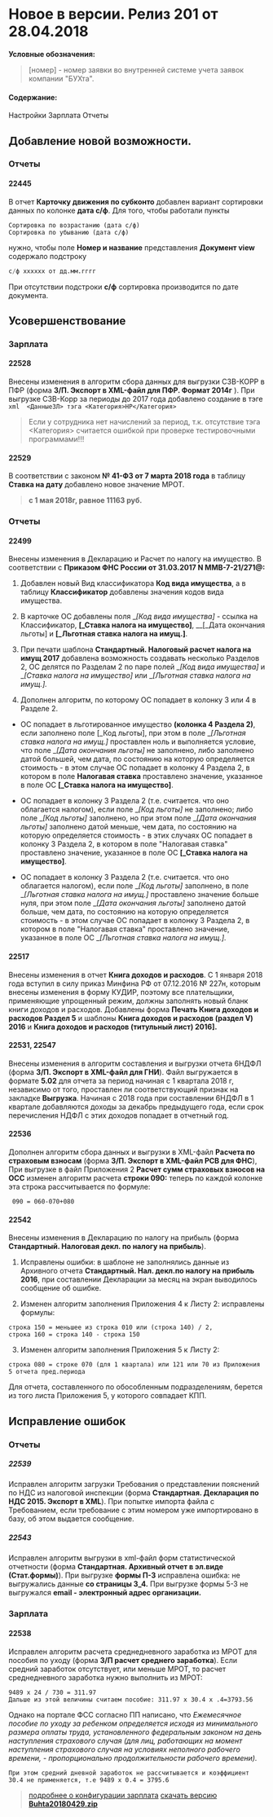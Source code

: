 ﻿
# Новое в версии. Релиз 201 от 28.04.2018

**Условные обозначения:**
 >[номер] - номер заявки во внутренней системе учета заявок компании "БУХта".


#### Содержание:

Настройки
Зарплата
Отчеты

## Добавление новой возможности.

### Отчеты

#### 22445
В отчет __Карточку движения по субконто__ добавлен вариант сортировки данных по колонке __дата с/ф__.
Для того, чтобы работали пункты
```
Сортировка по возрастанию (дата с/ф)
Сортировка по убыванию (дата с/ф)
```
нужно, чтобы поле __Номер и название__ представления __Документ view__ содержало подстроку
``` sql
с/ф xxxxxx от дд.мм.гггг
```
При отсутствии подстроки __с/ф__ сортировка производится по дате документа.

## Усовершенствование

### Зарплата

#### 22528
Внесены изменения в алгоритм сбора данных для выгрузки СЗВ-КОРР в ПФР (форма __З/П. Экспорт в XML-файл для ПФР. Формат 2014г__ ).
При выгрузке СЗВ-Корр за периоды до 2017 года добавлено создание в тэге
``` xml  <ДанныеЗЛ> тэга <Категория>НР</Категория> ```

>Если у сотрудника нет начислений за период, т.к. отсутствие тэга <Категория> считается ошибкой  при проверке тестировочными программами!!!

#### 22529
В соответствии с законом __№ 41-ФЗ от 7 марта 2018 года__ в таблицу __Ставка на дату__ добавлено новое значение МРОТ.
>__с 1 мая 2018г, равное 11163 руб.__

### Отчеты

#### 22499
Внесены изменения в Декларацию и Расчет по налогу на имущество.
В соответствии с __Приказом ФНС России от 31.03.2017 N ММВ-7-21/271@:__
1. Добавлен новый Вид классификатора __Код вида имущества__, а в таблицу __Классификатор__ добавлены значения кодов вида имущества.

2. В карточке ОС добавлены поля __[_Код вида имущества]__ - ссылка на Классификатор, __[_Ставка налога на имущество]__, __[_Дата окончания льготы] и __[_Льготная ставка налога на имущ.]__.

3. При печати шаблона __Стандартный. Налоговый расчет налога на имущ 2017__ добавлена возможность создавать несколько Разделов 2, ОС делятся по Разделам 2 по паре полей __[_Код вида имущества]__ и __[_Ставка налога на имущество]__ или __[_Льготная ставка налога на имущ.].__

4. Дополнен алгоритм, по которому ОС попадает в колонку 3 или 4 в Разделе 2.

- ОС попадает в льготированное имущество __(колонка 4 Раздела 2)__, если заполнено поле [_Код льготы], при этом в поле __[_Льготная ставка налога на имущ.]__ проставлен ноль и выполняется условие, что поле __[_Дата окончания льготы]__ не заполнено, либо заполнено датой большей, чем дата, по состоянию на которую определяется стоимость -
в этом случае ОС попадает в колонку 4 Раздела 2, в котором в поле __Налогавая ставка__ проставлено значение, указанное в поле ОС __[_Ставка налога на имущество]__.

- ОС попадает в колонку 3 Раздела 2 (т.е. считается. что оно облагается налогом), если поле __[_Код льготы]__ не заполнено; либо поле __[_Код льготы]__ заполнено, но при этом поле __[_Дата окончания льготы]__ заполнено датой меньше, чем дата, по состоянию на которую определяется стоимость -
в этих случаях ОС попадает в колонку 3 Раздела 2, в котором в поле "Налогавая ставка" проставлено значение, указанное в поле ОС __[_Ставка налога на имущество]__.

- ОС попадает в колонку 3 Раздела 2 (т.е. считается. что оно облагается налогом), если поле __[_Код льготы]__ заполнено, в поле __[_Льготная ставка налога на имущ.]__ проставлено значение больше нуля, при этом поле __[_Дата окончания льготы]__ заполнено датой больше, чем дата, по состоянию на которую определяется стоимость -
в этом случае ОС попадает в колонку 3 Раздела 2, в котором в поле "Налогавая ставка" проставлено значение, указанное в поле ОС __[_Льготная ставка налога на имущ.].__

#### 22517
Внесены изменения в отчет __Книга доходов и расходов__.
С 1 января 2018 года вступил в силу приказ Минфина РФ от 07.12.2016 № 227н, которым внесены изменения в форму КУДИР, поэтому все плательщики, применяющие упрощенный режим, должны заполнять новый бланк книги доходов и расходов.
Добавлены форма __Печать Книга доходов и расходов Раздел 5__ и шаблоны __Книга доходов и расходов (раздел V) 2016__ и __Книга доходов и расходов (титульный лист) 2016].__

#### 22531, 22547
Внесены изменения в алгоритм составления и выгрузки отчета 6НДФЛ (форма __З/П. Экспорт в XML-файл для ГНИ__).
Файл выгружается в формате __5.02__ для отчета за период начиная с 1 квартала 2018 г, независимо от того, проставлен ли соответствующий признак на закладке __Выгрузка__.
Начиная с 2018 года при составлении 6НДФЛ в 1 квартале добавляются доходы за декабрь предыдущего года, если срок перечисления НДФЛ с этих доходов попадает в отчетный год.

#### 22536
Дополнен алгоритм сбора данных и выгрузки в XML-файл __Расчета по страховым взносам__ (форма __З/П. Экспорт в XML-файл РСВ для ФНС__),
При выгрузке в файл Приложения 2 __Расчет сумм страховых взносов на ОСС__ изменен алгоритм расчета __строки 090:__
теперь по каждой колонке эта строка рассчитывается по формуле:
```
 090 = 060-070+080
```

#### 22542
Внесены изменения в Декларацию по налогу на прибыль (форма __Стандартный. Налоговая декл. по налогу на прибыль__).

1. Исправлены ошибки: в шаблоне не заполнялись данные из Архивного отчета __Стандартный. Нал. декл.по налогу на прибыль 2016__, при составлении Декларации за месяц на экран выводилось сообщение об ошибке.

2. Изменен алгоритм заполнения Приложения 4 к Листу 2: исправлены формулы:

```
строка 150 = меньшее из строка 010 или (строка 140) / 2,
строка 160 = строка 140 - строка 150
```

3. Изменен алгоритм заполнения Приложения 5 к Листу 2:
```
строка 080 = строке 070 (для 1 квартала) или 121 или 70 из Приложения 5 отчета пред.периода
```
Для отчета, составленного по обособленным подразделениям, берется из того листа Приложения 5, у которого совпадает КПП.

## Исправление ошибок

### Отчеты

##### 22539
Исправлен алгоритм загрузки Требования о представлении пояснений по НДС из налоговой инспекции (форма __Стандартная. Декларация по НДС 2015. Экспорт в XML__).
При попытке импорта файла с Требованием, если требование с этим номером уже импортировано в базу, об этом выдается сообщение.

##### 22543
Исправлен алгоритм выгрузки в xml-файл форм статистической отчетности (форма __Стандартная. Архивный отчет в эл.виде (Стат.формы)__).
При выгрузке __формы П-3__ исправлена ошибка: не выгружались данные __со страницы 3_4.__ При выгрузке формы 5-З не выгружался __email - электронный адрес организации.__

### Зарплата

#### 22538
Исправлен алгоритм расчета среднедневного заработка из МРОТ для пособия по уходу (форма __З/П расчет среднего заработка__).
Если средний заработок отсутствует, или меньше МРОТ, то расчет среднедневного заработка нужно выполнить из МРОТ:
```
9489 x 24 / 730 = 311.97
Дальше из этой величины считаем пособие: 311.97 x 30.4 x .4=3793.56
```
Однако на портале ФСС согласно ПП написано, что
_Ежемесячное пособие по уходу за ребенком определяется исходя из минимального размера оплаты труда, установленного федеральным законом на день наступления страхового случая (для лиц, работающих на момент наступления страхового случая на условиях неполного рабочего времени, - пропорционально продолжительности рабочего времени)._
```
При этом средний дневной заработок не рассчитывается и коэффициент 30.4 не применяется, т.е 9489 x 0.4 = 3795.6
```


> [подробнее о конфигурации зарплата](Стандартная_Зарплата.htm)
[скачать версию **Buhta20180429.zip**](Buhta20180429.zip)



